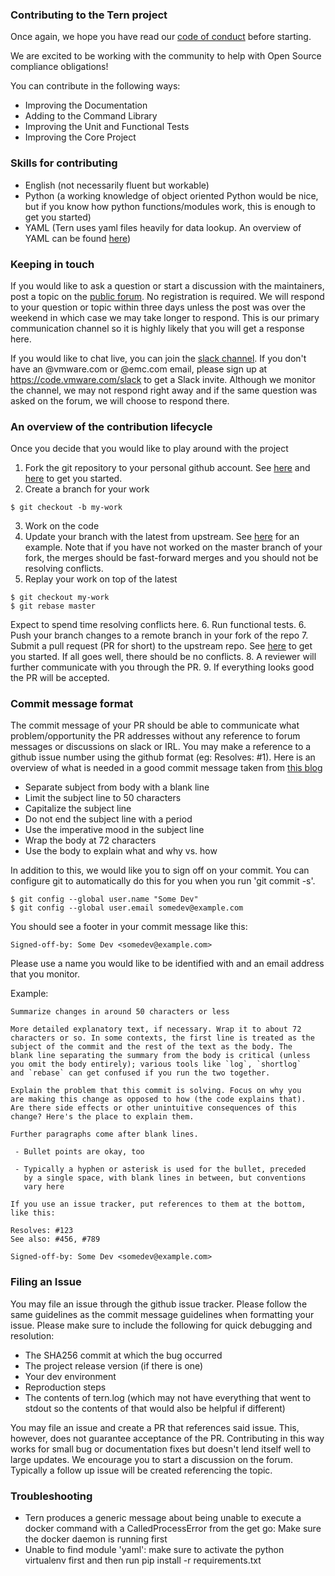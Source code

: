 ### Contributing to the Tern project

Once again, we hope you have read our [code of conduct](/CODE_OF_CONDUCT.md) before starting.

We are excited to be working with the community to help with Open Source compliance obligations!

You can contribute in the following ways:

* Improving the Documentation
* Adding to the Command Library
* Improving the Unit and Functional Tests
* Improving the Core Project

### Skills for contributing

* English (not necessarily fluent but workable)
* Python (a working knowledge of object oriented Python would be nice, but if you know how python functions/modules work, this is enough to get you started)
* YAML (Tern uses yaml files heavily for data lookup. An overview of YAML can be found [here](http://yaml.org/))

### Keeping in touch

If you would like to ask a question or start a discussion with the maintainers, post a topic on the [public forum](https://groups.google.com/forum/#!forum/tern-maintainers). No registration is required. We will respond to your question or topic within three days unless the post was over the weekend in which case we may take longer to respond. This is our primary communication channel so it is highly likely that you will get a response here.

If you would like to chat live, you can join the [slack channel](https://vmwarecode.slack.com/messages/tern). If you don't have an @vmware.com or @emc.com email, please sign up at https://code.vmware.com/slack to get a Slack invite. Although we monitor the channel, we may not respond right away and if the same question was asked on the forum, we will choose to respond there.

### An overview of the contribution lifecycle

Once you decide that you would like to play around with the project

1. Fork the git repository to your personal github account. See [here](https://help.github.com/articles/fork-a-repo/#fork-an-example-repository) and [here](https://help.github.com/articles/fork-a-repo/#keep-your-fork-synced) to get you started.
2. Create a branch for your work
```
$ git checkout -b my-work
```
3. Work on the code
4. Update your branch with the latest from upstream. See [here](https://help.github.com/articles/syncing-a-fork/) for an example. Note that if you have not worked on the master branch of your fork, the merges should be fast-forward merges and you should not be resolving conflicts.
5. Replay your work on top of the latest
```
$ git checkout my-work
$ git rebase master
```
Expect to spend time resolving conflicts here.
6. Run functional tests.
6. Push your branch changes to a remote branch in your fork of the repo
7. Submit a pull request (PR for short) to the upstream repo. See [here](https://help.github.com/articles/creating-a-pull-request-from-a-fork/) to get you started. If all goes well, there should be no conflicts.
8. A reviewer will further communicate with you through the PR.
9. If everything looks good the PR will be accepted.

### Commit message format

The commit message of your PR should be able to communicate what problem/opportunity the PR addresses without any reference to forum messages or discussions on slack or IRL. You may make a reference to a github issue number using the github format (eg: Resolves: #1). Here is an overview of what is needed in a good commit message taken from [this blog](https://chris.beams.io/posts/git-commit/)

* Separate subject from body with a blank line
* Limit the subject line to 50 characters
* Capitalize the subject line
* Do not end the subject line with a period
* Use the imperative mood in the subject line
* Wrap the body at 72 characters
* Use the body to explain what and why vs. how

In addition to this, we would like you to sign off on your commit. You can configure git to automatically do this for you when you run 'git commit -s'.
```
$ git config --global user.name "Some Dev"
$ git config --global user.email somedev@example.com
```
You should see a footer in your commit message like this:
```
Signed-off-by: Some Dev <somedev@example.com>
```
Please use a name you would like to be identified with and an email address that you monitor.

Example:
```
Summarize changes in around 50 characters or less

More detailed explanatory text, if necessary. Wrap it to about 72
characters or so. In some contexts, the first line is treated as the
subject of the commit and the rest of the text as the body. The
blank line separating the summary from the body is critical (unless
you omit the body entirely); various tools like `log`, `shortlog`
and `rebase` can get confused if you run the two together.

Explain the problem that this commit is solving. Focus on why you
are making this change as opposed to how (the code explains that).
Are there side effects or other unintuitive consequences of this
change? Here's the place to explain them.

Further paragraphs come after blank lines.

 - Bullet points are okay, too

 - Typically a hyphen or asterisk is used for the bullet, preceded
   by a single space, with blank lines in between, but conventions
   vary here

If you use an issue tracker, put references to them at the bottom,
like this:

Resolves: #123
See also: #456, #789

Signed-off-by: Some Dev <somedev@example.com>
```
### Filing an Issue

You may file an issue through the github issue tracker. Please follow the same guidelines as the commit message guidelines when formatting your issue. Please make sure to include the following for quick debugging and resolution:

* The SHA256 commit at which the bug occurred
* The project release version (if there is one)
* Your dev environment
* Reproduction steps
* The contents of tern.log (which may not have everything that went to stdout so the contents of that would also be helpful if different)

You may file an issue and create a PR that references said issue. This, however, does not guarantee acceptance of the PR. Contributing in this way works for small bug or documentation fixes but doesn't lend itself well to large updates. We encourage you to start a discussion on the forum. Typically a follow up issue will be created referencing the topic.

### Troubleshooting

* Tern produces a generic message about being unable to execute a docker command with a CalledProcessError from the get go: Make sure the docker daemon is running first
* Unable to find module 'yaml': make sure to activate the python virtualenv first and then run pip install -r requirements.txt 

